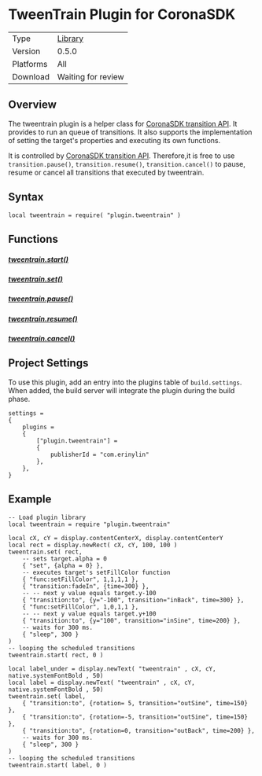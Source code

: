 # TweenTrain Plugin for CoronaSDK

|||
|:--|:--|
|Type|    [Library](https://docs.coronalabs.com/api/type/Library.html)|
|Version| 0.5.0 |
|Platforms| All|
|Download| Waiting for review |


## Overview

The tweentrain plugin is a helper class for [CoronaSDK transition API](https://docs.coronalabs.com/api/library/transition/index.html). It provides to run an queue of transitions. It also supports the implementation of setting the target's properties and executing its own functions.

It is controlled by [CoronaSDK transition API](https://docs.coronalabs.com/api/library/transition/index.html). Therefore,it is free to use `transition.pause()`, `transition.resume()`, `transition.cancel()` to pause, resume or cancel all transitions that executed by tweentrain.

## Syntax

	local tweentrain = require( "plugin.tweentrain" )

## Functions

##### [tweentrain.start()](start.md)
##### [tweentrain.set()](set.md)
##### [tweentrain.pause()](pause.md)
##### [tweentrain.resume()](resume.md)
##### [tweentrain.cancel()](cancel.md)

## Project Settings

To use this plugin, add an entry into the plugins table of `build.settings`. When added, the build server will integrate the plugin during the build phase.

	settings =
	{
	    plugins =
	    {
	        ["plugin.tweentrain"] =
	        {
	            publisherId = "com.erinylin"
	        },
	    },      
	}

## Example
	
	-- Load plugin library
	local tweentrain = require "plugin.tweentrain"

	local cX, cY = display.contentCenterX, display.contentCenterY
	local rect = display.newRect( cX, cY, 100, 100 )  
	tweentrain.set( rect,  
	    -- sets target.alpha = 0 
	    { "set", {alpha = 0} }, 
	    -- executes target's setFillColor function  
	    { "func:setFillColor", 1,1,1,1 },  
	    { "transition:fadeIn", {time=300} }, 
	    -- -- next y value equals target.y-100
	    { "transition:to", {y="-100", transition="inBack", time=300} },  
	    { "func:setFillColor", 1,0,1,1 },  
	    -- -- next y value equals target.y+100
	    { "transition:to", {y="100", transition="inSine", time=200} },  
	    -- waits for 300 ms.  
	    { "sleep", 300 }
	)  
	-- looping the scheduled transitions  
	tweentrain.start( rect, 0 )

	local label_under = display.newText( "tweentrain" , cX, cY,  native.systemFontBold , 50)
	local label = display.newText( "tweentrain" , cX, cY,  native.systemFontBold , 50)
	tweentrain.set( label,
	    { "transition:to", {rotation= 5, transition="outSine", time=150} }, 
	    { "transition:to", {rotation=-5, transition="outSine", time=150} },  
	    { "transition:to", {rotation=0, transition="outBack", time=200} },  
	    -- waits for 300 ms.  
	    { "sleep", 300 }
	)  
	-- looping the scheduled transitions    
	tweentrain.start( label, 0 )

